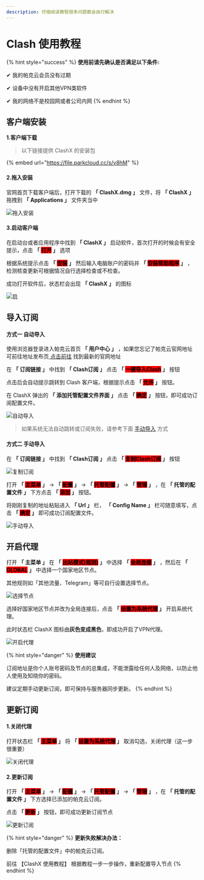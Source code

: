 ```yaml
---
description: 仔细阅读教程很多问题都会自行解决
---
```


# Clash 使用教程

{% hint style="success" %}
**使用前请先确认是否满足以下条件:**

✔ 我的帕克云会员没有过期

✔ 设备中没有开启其他VPN类软件

✔ 我的网络不是校园网或者公司内网
{% endhint %}

## **客户端安装**

**1.客户端下载**

> 以下链接提供 ClashX 的安装包

{% embed url="https://file.parkcloud.cc/s/v8hM" %}

#### **2.拖入安装**

官网首页下载客户端后，打开下载的 **「 ClashX.dmg 」** 文件，将 **「 ClashX 」** 拖拽到 **「 Applications 」** 文件夹当中

![拖入安装](https://pic.parkcloud.cc/i/2024/09/10/112cqep.gif)

#### **3.启动客户端**

在启动台或者应用程序中找到 **「 ClashX 」** 启动软件，首次打开的时候会有安全提示，点击 **「 **<mark style="background-color:red;">**打开**</mark>** 」** 选项

根据系统提示点击 **「 **<mark style="background-color:red;">**安装**</mark>** 」** 然后输入电脑账户的密码并 **「 **<mark style="background-color:red;">**安装帮助程序**</mark>** 」** ，检测核查更新可根据情况自行选择检查或不检查。

成功打开软件后，状态栏会出现 **「 ClashX 」** 的图标

![启](https://pic.parkcloud.cc/i/2024/09/10/112cbd5.gif)

## **导入订阅**

#### **方式一 自动导入**

使用浏览器登录进入帕克云首页 **「 用户中心 」** ，如果您忘记了帕克云官网地址可前往地址发布页[ 点击前往](https://guide.923ka.com/) 找到最新的官网地址

在 **「 订阅链接 」** 中找到 **「 Clash订阅 」** 点击 **「 **<mark style="background-color:red;">**一键导入Clash**</mark>** 」** 按钮

点击后会自动提示跳转到 Clash 客户端，根据提示点击 **「 **<mark style="background-color:red;">**允许**</mark>** 」** 按钮。

在 ClashX 弹出的 **「 添加托管配置文件界面 」** 点击 **「 **<mark style="background-color:red;">**确定**</mark>** 」** 按钮，即可成功订阅配置文件。

![自动导入](https://pic.parkcloud.cc/i/2024/09/10/112clff.gif)

> 如果系统无法自动跳转或订阅失败，请参考下面 [手动导入](clash-shi-yong-jiao-cheng.md#fang-shi-er-shou-dong-dao-ru) 方式

#### **方式二 手动导入**

在 **「 订阅链接 」** 中找到 **「 Clash订阅 」** 点击 **「 **<mark style="background-color:red;">**复制Clash订阅**</mark>** 」** 按钮

![复制订阅](https://pic.parkcloud.cc/i/2024/09/10/112cz47.gif)

打开 **「 **<mark style="background-color:red;">**主菜单**</mark>** 」** -> **「 **<mark style="background-color:red;">**配置**</mark>** 」** -> **「 **<mark style="background-color:red;">**托管配置**</mark>** 」** -> **「 **<mark style="background-color:red;">**管理**</mark>** 」** ，在 **「 托管的配置文件 」** 下方点击 **「 **<mark style="background-color:red;">**添加**</mark>** 」** 按钮。

将刚刚复制的地址粘贴进入 **「 Url 」** 栏， **「 Config Name 」** 栏可随意填写，点击 **「 **<mark style="background-color:red;">**确定**</mark>** 」** 即可成功订阅配置文件。

![手动导入](https://pic.parkcloud.cc/i/2024/09/10/112cswp.gif)

## **开启代理**

打开 **「 主菜单 」** 在 **「 **<mark style="background-color:red;">**出站模式(规则)**</mark>** 」** 中选择 **「 **<mark style="background-color:red;">**全局连接**</mark>** 」** ，然后在 **「 **<mark style="background-color:red;">**GLOBAL**</mark>** 」** 中选择一个国家地区节点。

其他规则如「其他流量、Telegram」等可自行设置选择节点。

![选择节点](https://pic.parkcloud.cc/i/2024/09/10/112clfz.gif)

选择好国家地区节点并改为全局连接后，点击 **「 **<mark style="background-color:red;">**设置为系统代理**</mark>** 」** 开启系统代理。

此时状态栏 ClashX 图标由**灰色变成黑色**，即成功开启了VPN代理。

![开启代理](https://pic.parkcloud.cc/i/2024/09/10/112cqzl.gif)

{% hint style="danger" %}
**使用建议**

订阅地址是你个人账号密码及节点的总集成，不能泄露给任何人及网络，以防止他人使用及知晓你的密码。

建议定期手动更新订阅，即可保持与服务器同步更新。
{% endhint %}

## **更新订阅**

#### **1.关闭代理**

打开状态栏 **「 **<mark style="background-color:red;">**主菜单**</mark>** 」** 将 **「 **<mark style="background-color:red;">**设置为系统代理**</mark>** 」** 取消勾选，关闭代理（这一步很重要）

![关闭代理](https://pic.parkcloud.cc/i/2024/09/10/112cz77.gif)

#### **2.更新订阅**

打开 **「 **<mark style="background-color:red;">**主菜单**</mark>** 」** -> **「 **<mark style="background-color:red;">**配置**</mark>** 」** -> **「 **<mark style="background-color:red;">**托管配置**</mark>** 」** -> **「 **<mark style="background-color:red;">**管理**</mark>** 」** ，在 **「 托管的配置文件 」** 下方选择已添加的帕克云订阅。

点击 **「 **<mark style="background-color:red;">**更新**</mark>** 」** 按钮，即可成功更新订阅节点

![更新订阅](https://pic.parkcloud.cc/i/2024/09/10/112d15t.gif)

{% hint style="danger" %}
**更新失败解决办法：**

删除「托管的配置文件」中的帕克云订阅。

前往 【ClashX 使用教程】 根据教程一步一步操作，重新配置导入节点
{% endhint %}

